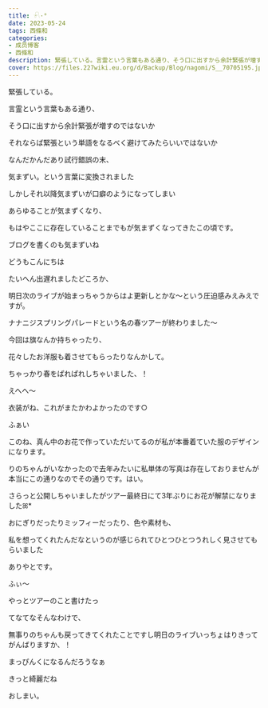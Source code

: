 ```yaml
---
title: 𓍯·°
date: 2023-05-24
tags: 西條和
categories: 
- 成员博客
- 西條和
description: 緊張している。言霊という言葉もある通り、そう口に出すから余計緊張が増すのではないかそれならば緊張という単語をなるべく避けてみたらいいではないかなんだかんだあり試行錯誤の末、気まずい。という言葉に変...
cover: https://files.227wiki.eu.org/d/Backup/Blog/nagomi/S__70705195.jpg 
---
```






緊張している。









言霊という言葉もある通り、






そう口に出すから余計緊張が増すのではないか






それならば緊張という単語をなるべく避けてみたらいいではないか







なんだかんだあり試行錯誤の末、








気まずい。という言葉に変換されました








しかしそれ以降気まずいが口癖のようになってしまい








あらゆることが気まずくなり、








もはやここに存在していることまでもが気まずくなってきたこの頃です。







ブログを書くのも気まずいね







どうもこんにちは







たいへん出遅れましたどころか、







明日次のライブが始まっちゃうからはよ更新しとかな〜という圧迫感みえみえですが。







ナナニジスプリングパレードという名の春ツアーが終わりました〜






今回は旗なんか持ちゃったり、


花々したお洋服も着させてもらったりなんかして。







ちゃっかり春をぱれぱれしちゃいました、！




えへへ〜






衣装がね、これがまたかわよかったのです○





ふぁい









このね、真ん中のお花で作っていただいてるのが私が本番着ていた服のデザインになります。








りのちゃんがいなかったので去年みたいに私単体の写真は存在しておりませんが本当にこの通りなのでその通りです。はい。





さらっと公開しちゃいましたがツアー最終日にて3年ぶりにお花が解禁になりましたꕤ*














おにぎりだったりミッフィーだったり、色や素材も、



私を想ってくれたんだなというのが感じられてひとつひとつうれしく見させてもらいました






ありやとです。







ふぃ〜






やっとツアーのこと書けたっ







てなてなそんなわけで、





無事りのちゃんも戻ってきてくれたことですし明日のライブいっちょはりきってがんばりますか、！








まっぴんくになるんだろうなぁ






きっと綺麗だね





おしまい。



